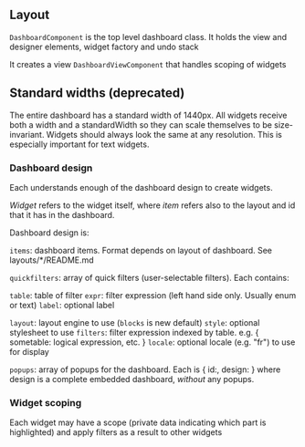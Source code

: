## Layout

`DashboardComponent` is the top level dashboard class. It holds the view and designer elements, widget factory and undo stack

It creates a view `DashboardViewComponent` that handles scoping of widgets

## Standard widths (deprecated)

The entire dashboard has a standard width of 1440px. All widgets receive both a width and a standardWidth so they can scale themselves to be size-invariant. Widgets should always look the same at any resolution. This is especially important for text widgets.

### Dashboard design

Each understands enough of the dashboard design to create widgets.

*Widget* refers to the widget itself, where *item* refers also to the layout and id that it has in the dashboard.

Dashboard design is:

`items`: dashboard items. Format depends on layout of dashboard. See layouts/*/README.md

`quickfilters`: array of quick filters (user-selectable filters). Each contains:
 
 `table`: table of filter
 `expr`: filter expression (left hand side only. Usually enum or text)
 `label`: optional label

`layout`: layout engine to use (`blocks` is new default) 
`style`: optional stylesheet to use
`filters`: filter expression indexed by table. e.g. { sometable: logical expression, etc. }
`locale`: optional locale (e.g. "fr") to use for display

`popups`: array of popups for the dashboard. Each is { id:, design: } where design is a complete embedded dashboard, *without* any popups.

### Widget scoping

Each widget may have a scope (private data indicating which part is highlighted) and apply filters as a result to other widgets
